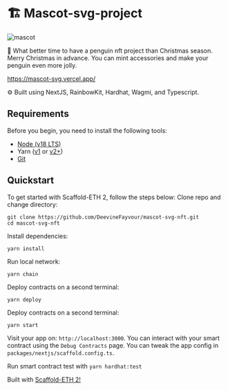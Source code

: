 # 🏗 Mascot-svg-project

![mascot](https://github.com/DeevineFayvour/mascot-svg-nft/assets/138030813/38e2ff52-295f-4ac2-93ed-9c418876417e)



🧪 What better time to have a penguin nft project than Christmas season. Merry Christmas in advance. You can mint accessories and make your penguin even more jolly.

https://mascot-svg.vercel.app/

⚙️ Built using NextJS, RainbowKit, Hardhat, Wagmi, and Typescript.


## Requirements

Before you begin, you need to install the following tools:

- [Node (v18 LTS)](https://nodejs.org/en/download/)
- Yarn ([v1](https://classic.yarnpkg.com/en/docs/install/) or [v2+](https://yarnpkg.com/getting-started/install))
- [Git](https://git-scm.com/downloads)

## Quickstart

To get started with Scaffold-ETH 2, follow the steps below:
Clone repo and change directory:

```
git clone https://github.com/DeevineFayvour/mascot-svg-nft.git
cd mascot-svg-nft
```

Install dependencies:

```
yarn install
```

Run local network:
```
yarn chain
```

Deploy contracts on a second terminal:

```
yarn deploy
```

Deploy contracts on a second terminal:

```
yarn start
```

Visit your app on: `http://localhost:3000`. You can interact with your smart contract using the `Debug Contracts` page. You can tweak the app config in `packages/nextjs/scaffold.config.ts`.

Run smart contract test with `yarn hardhat:test`


Built with [Scaffold-ETH 2!](https://github.com/scaffold-eth/scaffold-eth-2)

